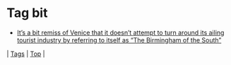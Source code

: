 <!--
title: Tag bit
date: 2020-06-28T15:00:41.246Z
tags:
-->
# Tag bit

 * [It’s a bit remiss of Venice that it doesn’t attempt to turn around its ailing tourist industry by referring to itself as “The Birmingham of the South”](142469124562.md)

| [Tags](tags.md) | [Top](index.md) |
